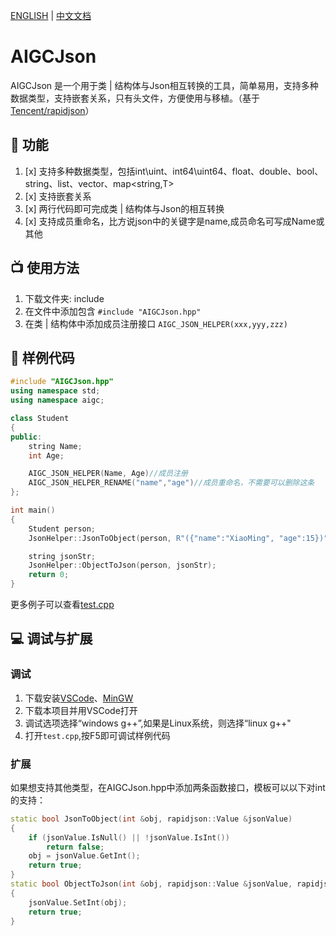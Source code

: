 [ENGLISH](https://github.com/yaronzz/AIGCJson) | [中文文档](https://github.com/yaronzz/AIGCJson/README_CN.md)

# AIGCJson
AIGCJson 是一个用于类 | 结构体与Json相互转换的工具，简单易用，支持多种数据类型，支持嵌套关系，只有头文件，方便使用与移植。（基于[Tencent/rapidjson](https://github.com/Tencent/rapidjson)）

## 🍟 功能
1. [x] 支持多种数据类型，包括int\uint、int64\uint64、float、double、bool、string、list、vector、map<string,T>
2. [x] 支持嵌套关系 
3. [x] 两行代码即可完成类 | 结构体与Json的相互转换
4. [x] 支持成员重命名，比方说json中的关键字是name,成员命名可写成Name或其他  

## 📺 使用方法
1. 下载文件夹: include
3. 在文件中添加包含 `#include "AIGCJson.hpp"`
4. 在类 | 结构体中添加成员注册接口 `AIGC_JSON_HELPER(xxx,yyy,zzz)` 
   
## 🤖 样例代码
```cpp
#include "AIGCJson.hpp"
using namespace std;
using namespace aigc;

class Student
{
public:
    string Name;
    int Age;

    AIGC_JSON_HELPER(Name, Age)//成员注册
    AIGC_JSON_HELPER_RENAME("name","age")//成员重命名，不需要可以删除这条
};

int main()
{
    Student person;
    JsonHelper::JsonToObject(person, R"({"name":"XiaoMing", "age":15})");

    string jsonStr;
    JsonHelper::ObjectToJson(person, jsonStr);
    return 0;
}
```
更多例子可以查看[test.cpp](https://github.com/yaronzz/AIGCJson/blob/master/test.cpp)

## 💻 调试与扩展

### **调试**
1. 下载安装[VSCode](https://code.visualstudio.com/)、[MinGW](http://www.mingw.org/)
2. 下载本项目并用VSCode打开
3. 调试选项选择“windows g++”,如果是Linux系统，则选择“linux g++"
4. 打开`test.cpp`,按F5即可调试样例代码

### **扩展**
如果想支持其他类型，在AIGCJson.hpp中添加两条函数接口，模板可以以下对int的支持：

```cpp
static bool JsonToObject(int &obj, rapidjson::Value &jsonValue)
{
    if (jsonValue.IsNull() || !jsonValue.IsInt())
        return false;
    obj = jsonValue.GetInt();
    return true;
}
static bool ObjectToJson(int &obj, rapidjson::Value &jsonValue, rapidjson::Document::AllocatorType &allocator)
{
    jsonValue.SetInt(obj);
    return true;
}
```